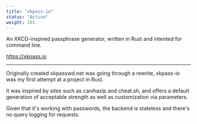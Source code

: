 ```yaml
---
title: "xkpass-io"
status: "Active"
weight: 101
---
```

An XKCD-inspired passphrase generator, written in Rust and intented for command line. 

https://xkpass.io
<!--more-->
---

Originally created xkpasswd.net was going through a rewrite, xkpass-io was my first attempt at a project in Rust. 

It was inspired by sites such as canihazip and cheat.sh, and offers a default generation of acceptable strength as well as customization via parameters. 

Given that it's working with passwords, the backend is stateless and there's no query logging for requests. 